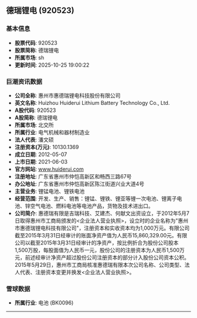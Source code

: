 ## 德瑞锂电 (920523)

### 基本信息

- **股票代码**: 920523
- **股票简称**: 德瑞锂电
- **所属市场**: sh
- **更新时间**: 2025-10-25 19:00:22

### 巨潮资讯数据

- **公司全称**: 惠州市惠德瑞锂电科技股份有限公司
- **英文名称**: Huizhou Huiderui Lithium Battery Technology Co., Ltd.
- **A股代码**: 920523
- **A股简称**: 德瑞锂电
- **所属市场**: 北交所
- **所属行业**: 电气机械和器材制造业
- **法人代表**: 潘文硕
- **注册资本(万元)**: 10130.1369
- **成立日期**: 2012-05-07
- **上市日期**: 2021-06-03
- **官方网站**: www.huiderui.com
- **注册地址**: 广东省惠州市仲恺高新区和畅西三路67号
- **办公地址**: 广东省惠州市仲恺高新区陈江街道兴业大道4号
- **主营业务**: 锂锰电池、锂铁电池
- **经营范围**: 开发、生产、销售：锂锰、锂铁、锂亚等锂一次电池、锂离子电池、锌空气电池、燃料电池等电池产品，货物及技术进出口。
- **公司简介**: 惠德瑞有限是吉瑞科技、艾建杰、何献文出资设立，于2012年5月7日取得惠州市工商局颁发的<企业法人营业执照>，设立时的企业名称为"惠州市惠德瑞锂电科技有限公司"，注册资本和实收资本均为1,000万元。有限公司截至2015年3月31日经审计的账面净资产值为人民币15,860,329.00元。有限公司以截至2015年3月31日经审计的净资产，按比例折合为股份公司股本1,500万股，每股面值为人民币一元，股份公司的注册资本为人民币1,500万元，前述经审计净资产超过股份公司注册资本的部分计入股份公司资本公积。2015年5月29日，惠州市工商局核准惠德瑞有限本次公司名称、公司类型、法人代表、注册资本变更并换发<企业法人营业执照>。

### 雪球数据

- **所属行业**: 电池 (BK0096)

---